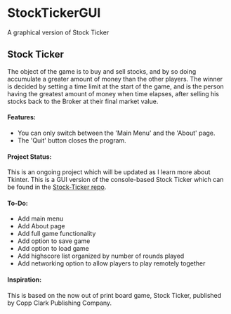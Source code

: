 # StockTickerGUI
A graphical version of Stock Ticker

## Stock Ticker

The object of the game is to buy and sell stocks, and by so doing accumulate a greater amount of money than the other players. The winner is decided by setting a time limit at the start of the game, and is the person having the greatest amount of money when time elapses, after selling his stocks back to the Broker at their final market value.

#### Features:

* You can only switch between the 'Main Menu' and the 'About' page.
* The 'Quit' button closes the program.

#### Project Status:

This is an ongoing project which will be updated as I learn more about Tkinter.
This is a GUI version of the console-based Stock Ticker which can be found in the [Stock-Ticker repo](https://github.com/ZacharyKeatings/Stock-Ticker).

#### To-Do:

* Add main menu
* Add About page
* Add full game functionality
* Add option to save game
* Add option to load game
* Add highscore list organized by number of rounds played
* Add networking option to allow players to play remotely together

#### Inspiration:

This is based on the now out of print board game, Stock Ticker, published by Copp Clark Publishing Company.

